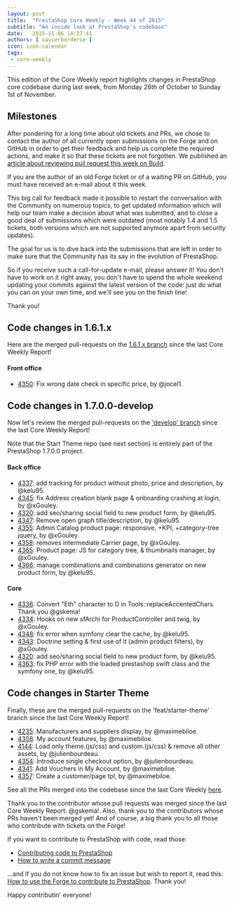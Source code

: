 ```yaml
---
layout: post
title:  "PrestaShop Core Weekly - Week 44 of 2015"
subtitle: "An inside look at PrestaShop's codebase"
date:   2015-11-06 14:37:41
authors: [ xavierborderie ]
icon: icon-calendar
tags:
 - core-weekly
---
```


This edition of the Core Weekly report highlights changes in PrestaShop core codebase during last week, from Monday 26th of October to Sunday 1st of November.


## Milestones

After pondering for a long time about old tickets and PRs, we chose to contact the author of all currently open submissions on the Forge and on GitHub in order to get their feedback and help us complete the required actions, and make it so that these tickets are not forgotten. We published an [article about reviewing pull request this week on Build](http://build.prestashop.com/news/review-your-pull-requests/).<br/>

If you are the author of an old Forge ticket or of a waiting PR on GitHub, you must have received an e-mail about it this week.

This big call for feedback made it possible to restart the conversation with the Community on numerous topics, to get updated information which will help our team make a decision about what was submitted, and to close a good deal of submissions which were outdated (most notably 1.4 and 1.5 tickets, both versions which are not supported anymore apart from security updates). 

The goal for us is to dive back into the submissions that are left in order to make sure that the Community has its say in the evolution of PrestaShop.

So if you receive such a call-for-update e-mail, please answer it! You don't have to work on it right away, you don't have to spend the whole weekend updating your commits against the latest version of the code: just do what you can on your own time, and we'll see you on the finish line!

Thank you!


## Code changes in 1.6.1.x

Here are the merged pull-requests on the [1.6.1.x branch](https://github.com/PrestaShop/PrestaShop/tree/1.6.1.x) since the last Core Weekly Report!
 

#### Front office


 * [4350](https://github.com/PrestaShop/PrestaShop/pull/4350): Fix wrong date check in specific price, by @jocel1.
 
 
## Code changes in 1.7.0.0-develop

Now let's review the merged pull-requests on the ['develop' branch](https://github.com/PrestaShop/PrestaShop/tree/develop) since the last Core Weekly Report!

Note that the Start Theme repo (see next section) is entirely part of the PrestaShop 1.7.0.0 project.

 
#### Back office

 * [4337](https://github.com/PrestaShop/PrestaShop/pull/4337): add tracking for product without photo, price and description, by @kelu95.
 * [4345](https://github.com/PrestaShop/PrestaShop/pull/4345): fix Address creation blank page & onboarding crashing at login, by @xGouley.
 * [4320](https://github.com/PrestaShop/PrestaShop/pull/4320): add seo/sharing social field to new product form, by @kelu95.
 * [4347](https://github.com/PrestaShop/PrestaShop/pull/4347): Remove open graph title/description, by @kelu95.
 * [4355](https://github.com/PrestaShop/PrestaShop/pull/4355): Admin Catalog product page: responsive, +KPI, +category-tree jquery, by @xGouley.
 * [4358](https://github.com/PrestaShop/PrestaShop/pull/4358): removes intermediate Carrier page, by @xGouley.
 * [4365](https://github.com/PrestaShop/PrestaShop/pull/4365): Product page: JS for category tree, & thumbnails manager, by @xGouley.
 * [4366](https://github.com/PrestaShop/PrestaShop/pull/4366): manage combinations and combinations generator on new product form, by @kelu95.

 
 
#### Core

 * [4336](https://github.com/PrestaShop/PrestaShop/pull/4336): Convert "Eth" character to D in Tools::replaceAccentedChars. Thank you @gskema!
 * [4334](https://github.com/PrestaShop/PrestaShop/pull/4334): Hooks on new sfArchi for ProductController and twig, by @xGouley.
 * [4348](https://github.com/PrestaShop/PrestaShop/pull/4348): fix error when symfony clear the cache, by @kelu95.
 * [4343](https://github.com/PrestaShop/PrestaShop/pull/4343): Doctrine setting & first use of it (admin product filters), by @xGouley.
 * [4320](https://github.com/PrestaShop/PrestaShop/pull/4320): add seo/sharing social field to new product form, by @kelu95.
 * [4363](https://github.com/PrestaShop/PrestaShop/pull/4363): fix PHP error with the loaded prestashop swift class and the symfony one, by @kelu95.
 
 
 
## Code changes in Starter Theme

Finally, these are the merged pull-requests on the 'feat/starter-theme' branch since the last Core Weekly Report!

 * [4235](https://github.com/PrestaShop/PrestaShop/pull/4235): Manufacturers and suppliers display, by @maximebiloe.
 * [4308](https://github.com/PrestaShop/PrestaShop/pull/4308): My account features, by @maximebiloe.
 * [4144](https://github.com/PrestaShop/PrestaShop/pull/4144): Load only theme.(js/css) and custom.(js/css) & remove all other assets, by @julienbourdeau.
 * [4354](https://github.com/PrestaShop/PrestaShop/pull/4354): Introduce single checkout option, by @julienbourdeau.
 * [4341](https://github.com/PrestaShop/PrestaShop/pull/4341): Add Vouchers in My Account, by @maximebiloe.
 * [4357](https://github.com/PrestaShop/PrestaShop/pull/4357): Create a customer/page tpl, by @maximebiloe.
 
 
See all the PRs merged into the codebase since the last Core Weekly [here](https://github.com/PrestaShop/PrestaShop/pulls?q=is%3Apr+merged%3A%3E2015-10-26+is%3Aclosed+sort%3Aupdated&utf8=%E2%9C%93).

Thank you to the contributor whose pull requests was merged since the last Core Weekly Report: @gskema!. Also, thank you to the contributors whose PRs haven't been merged yet! And of course, a big thank you to all those who contribute with tickets on the Forge!

If you want to contribute to PrestaShop with code, read those:

 * [Contributing code to PrestaShop](http://doc.prestashop.com/display/PS16/Contributing+code+to+PrestaShop)
 * [How to write a commit message](http://doc.prestashop.com/display/PS16/How+to+write+a+commit+message)

...and if you do not know how to fix an issue but wish to report it, read this: [How to use the Forge to contribute to PrestaShop](http://doc.prestashop.com/display/PS16/How+to+use+the+Forge+to+contribute+to+PrestaShop). Thank you!

Happy contributin' everyone!
